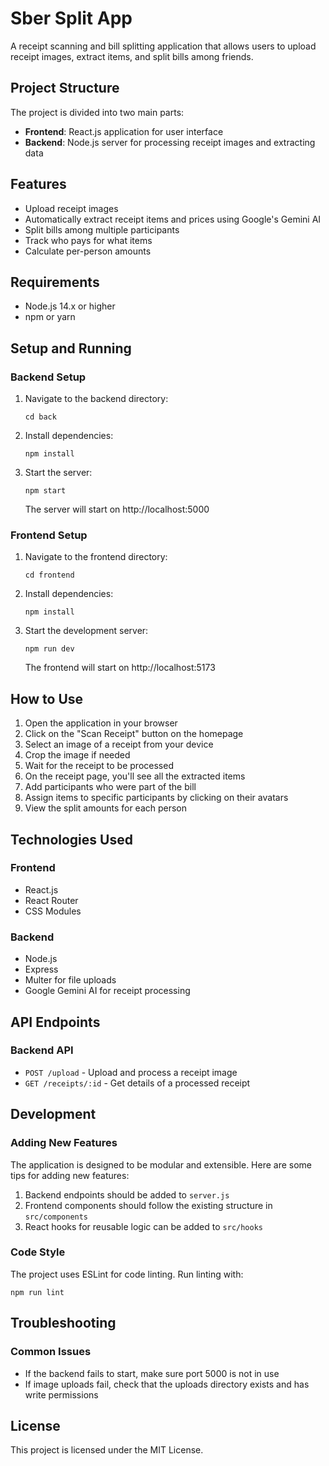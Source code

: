 # Sber Split App

A receipt scanning and bill splitting application that allows users to upload receipt images, extract items, and split bills among friends.

## Project Structure

The project is divided into two main parts:

- **Frontend**: React.js application for user interface
- **Backend**: Node.js server for processing receipt images and extracting data

## Features

- Upload receipt images
- Automatically extract receipt items and prices using Google's Gemini AI
- Split bills among multiple participants
- Track who pays for what items
- Calculate per-person amounts

## Requirements

- Node.js 14.x or higher
- npm or yarn

## Setup and Running

### Backend Setup

1. Navigate to the backend directory:
   ```
   cd back
   ```

2. Install dependencies:
   ```
   npm install
   ```

3. Start the server:
   ```
   npm start
   ```

   The server will start on http://localhost:5000

### Frontend Setup

1. Navigate to the frontend directory:
   ```
   cd frontend
   ```

2. Install dependencies:
   ```
   npm install
   ```

3. Start the development server:
   ```
   npm run dev
   ```

   The frontend will start on http://localhost:5173

## How to Use

1. Open the application in your browser
2. Click on the "Scan Receipt" button on the homepage
3. Select an image of a receipt from your device
4. Crop the image if needed
5. Wait for the receipt to be processed
6. On the receipt page, you'll see all the extracted items
7. Add participants who were part of the bill
8. Assign items to specific participants by clicking on their avatars
9. View the split amounts for each person

## Technologies Used

### Frontend
- React.js
- React Router
- CSS Modules

### Backend
- Node.js
- Express
- Multer for file uploads
- Google Gemini AI for receipt processing

## API Endpoints

### Backend API

- `POST /upload` - Upload and process a receipt image
- `GET /receipts/:id` - Get details of a processed receipt

## Development

### Adding New Features

The application is designed to be modular and extensible. Here are some tips for adding new features:

1. Backend endpoints should be added to `server.js`
2. Frontend components should follow the existing structure in `src/components`
3. React hooks for reusable logic can be added to `src/hooks`

### Code Style

The project uses ESLint for code linting. Run linting with:

```
npm run lint
```

## Troubleshooting

### Common Issues

- If the backend fails to start, make sure port 5000 is not in use
- If image uploads fail, check that the uploads directory exists and has write permissions

## License

This project is licensed under the MIT License. 